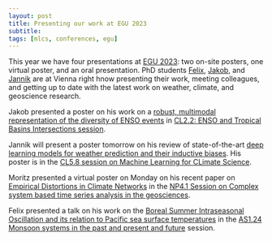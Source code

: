 ```yaml
---
layout: post
title: Presenting our work at EGU 2023
subtitle:
tags: [mlcs, conferences, egu]
---
```


This year we have four presentations at [EGU 2023](https://egu23.eu):
two on-site posters, one virtual poster, and an oral presentation. PhD
students [Felix](https://twitter.com/strnad_f),
[Jakob](https://twitter.com/schloer_jakob), and
[Jannik](https://twitter.com/JannikThuemmel) are at Vienna right hnow
presenting their work, meeting colleagues, and getting up to date with
the latest work on weather, climate, and geoscience research.


Jakob presented a poster on his work on a [robust, multimodal
representation of the diversity of ENSO
events](https://meetingorganizer.copernicus.org/EGU23/EGU23-2136.html)
in [CL2.2: ENSO and Tropical Basins Intersections
session](https://meetingorganizer.copernicus.org/EGU23/session/45512). 

Jannik will present a poster tomorrow on his review of state-of-the-art
[deep learning models for weather prediction and their inductive
biases](https://meetingorganizer.copernicus.org/EGU23/EGU23-16186.html).
His poster is in the [CL5.8 session on Machine Learning for CLimate
Science](https://meetingorganizer.copernicus.org/EGU23/session/47140). 

Moritz presented a virtual poster on Monday on his recent paper on
[Empirical Distortions in Climate
Networks](https://meetingorganizer.copernicus.org/EGU23/EGU23-13601.html)
in the [NP4.1 Session on Complex system based time series analysis in
the
geosciences](https://meetingorganizer.copernicus.org/EGU23/session/45682).

Felix presented a talk on his work on the [Boreal Summer Intraseasonal
Oscillation and its relation to Pacific sea surface
temperatures](https://meetingorganizer.copernicus.org/EGU23/EGU23-6671.html)
in the [AS1.24 Monsoon systems in the past and present and
future](https://meetingorganizer.copernicus.org/EGU23/session/46801)
session.
